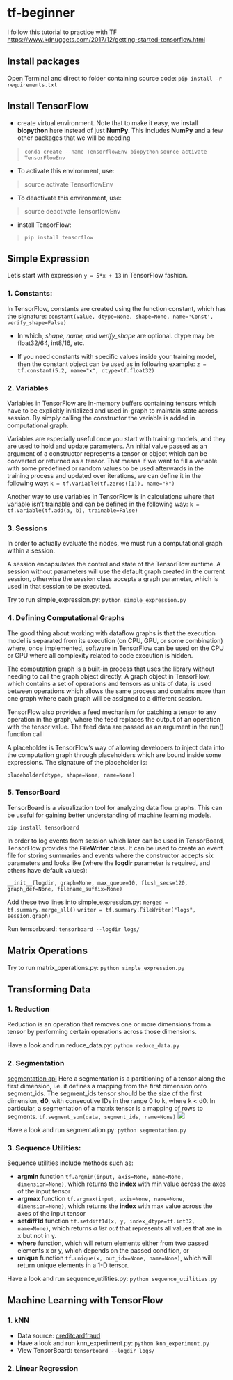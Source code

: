 # tf-beginner
I follow this tutorial to practice with TF https://www.kdnuggets.com/2017/12/getting-started-tensorflow.html

## Install packages

Open Terminal and direct to folder containing source code:
`pip install -r requirements.txt`


## Install TensorFlow
- create virtual environment. Note that to make it easy, we install **biopython** here instead of just **NumPy**. This includes **NumPy** and a few other packages that we will be needing
> `conda create --name TensorflowEnv biopython`
> `source activate TensorFlowEnv`

- To activate this environment, use:
> source activate TensorflowEnv

- To deactivate this environment, use:
> source deactivate TensorflowEnv

- install TensorFlow:
> `pip install tensorflow`


## Simple Expression
Let’s start with expression `y = 5*x + 13` in TensorFlow fashion.

### 1. Constants: 
In TensorFlow, constants are created using the function constant, which has the signature:
`constant(value, dtype=None, shape=None, name='Const', verify_shape=False)`

- In which, *shape, name, and verify_shape* are optional. dtype may be float32/64, int8/16, etc.

- If you need constants with specific values inside your training model, then the constant object can be used as in following example:
    `z = tf.constant(5.2, name="x", dtype=tf.float32)`

### 2. Variables
Variables in TensorFlow are in-memory buffers containing tensors which have to be explicitly initialized and used in-graph to maintain state across session. By simply calling the constructor the variable is added in computational graph.

Variables are especially useful once you start with training models, and they are used to hold and update parameters. An initial value passed as an argument of a constructor represents a tensor or object which can be converted or returned as a tensor. That means if we want to fill a variable with some predefined or random values to be used afterwards in the training process and updated over iterations, we can define it in the following way:
    `k = tf.Variable(tf.zeros([1]), name="k")`

Another way to use variables in TensorFlow is in calculations where that variable isn’t trainable and can be defined in the following way:
    `k = tf.Variable(tf.add(a, b), trainable=False)`

### 3. Sessions
In order to actually evaluate the nodes, we must run a computational graph within a session.

A session encapsulates the control and state of the TensorFlow runtime. A session without parameters will use the default graph created in the current session, otherwise the session class accepts a graph parameter, which is used in that session to be executed.

Try to run simple_expression.py: `python simple_expression.py`

### 4. Defining Computational Graphs
The good thing about working with dataflow graphs is that the execution model is separated from its execution (on CPU, GPU, or some combination) where, once implemented, software in TensorFlow can be used on the CPU or GPU where all complexity related to code execution is hidden.

The computation graph is a built-in process that uses the library without needing to call the graph object directly. A graph object in TensorFlow, which contains a set of operations and tensors as units of data, is used between operations which allows the same process and contains more than one graph where each graph will be assigned to a different session. 

TensorFlow also provides a feed mechanism for patching a tensor to any operation in the graph, where the feed replaces the output of an operation with the tensor value. The feed data are passed as an argument in the run() function call

A placeholder is TensorFlow’s way of allowing developers to inject data into the computation graph through placeholders which are bound inside some expressions. The signature of the placeholder is:

`placeholder(dtype, shape=None, name=None)`

### 5. TensorBoard
TensorBoard is a visualization tool for analyzing data flow graphs. This can be useful for gaining better understanding of machine learning models.

`pip install tensorboard`

In order to log events from session which later can be used in TensorBoard, TensorFlow provides the **FileWriter** class. It can be used to create an event file for storing summaries and events where the constructor accepts six parameters and looks like (where the **logdir** parameter is required, and others have default values):

`__init__(logdir, graph=None, max_queue=10, flush_secs=120, graph_def=None, filename_suffix=None)`

Add these two lines into simple_expression.py:
`merged = tf.summary.merge_all()`
`writer = tf.summary.FileWriter("logs", session.graph)`

Run tensorboard:
`tensorboard --logdir logs/`

## Matrix Operations

Try to run matrix_operations.py: `python simple_expression.py`

## Transforming Data

### 1. Reduction
 Reduction is an operation that removes one or more dimensions from a tensor by performing certain operations across those dimensions.

Have a look and run reduce_data.py: `python reduce_data.py`

### 2. Segmentation
[segmentation api](https://www.tensorflow.org/versions/r0.12/api_docs/python/math_ops/segmentation)
Here a segmentation is a partitioning of a tensor along the first dimension, i.e. it defines a mapping from the first dimension onto segment_ids. The segment_ids tensor should be the size of the first dimension, **d0**, with consecutive IDs in the range 0 to k, where k &lt; d0. In particular, a segmentation of a matrix tensor is a mapping of rows to segments.
`tf.segment_sum(data, segment_ids, name=None)`
![](https://www.tensorflow.org/versions/r0.12/images/SegmentSum.png)

Have a look and run segmentation.py: `python segmentation.py`

### 3. Sequence Utilities:
Sequence utilities include methods such as:

- **argmin** function `tf.argmin(input, axis=None, name=None, dimension=None)`, which returns the **index** with min value across the axes of the input tensor
- **argmax** function `tf.argmax(input, axis=None, name=None, dimension=None)`, which returns the **index** with max value across the axes of the input tensor
- **setdiff1d** function `tf.setdiff1d(x, y, index_dtype=tf.int32, name=None)`, which returns *a list out* that represents all values that are in x but not in y.
- **where** function, which will return elements either from two passed elements x or y, which depends on the passed condition, or
- **unique** function `tf.unique(x, out_idx=None, name=None)`, which will return unique elements in a 1-D tensor.

Have a look and run sequence_utilities.py: `python sequence_utilities.py`

## Machine Learning with TensorFlow

### 1. kNN
- Data source: [creditcardfraud](https://www.kaggle.com/dalpozz/creditcardfraud/data)
- Have a look and run knn_experiment.py: `python knn_experiment.py`
- View TensorBoard: `tensorboard --logdir logs/`

### 2. Linear Regression
